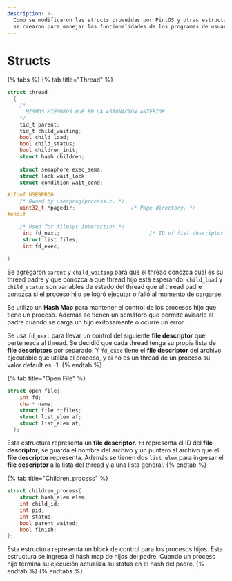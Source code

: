 ```yaml
---
description: >-
  Como se modificaron las structs proveídas por PintOS y otras estructuras que
  se crearon para manejar las funcionalidades de los programas de usuario.
---
```


# Structs



{% tabs %}
{% tab title="Thread" %}
```c
struct thread
  {
    /*
      MISMOS MIEMBROS QUE EN LA ASIGNACIÓN ANTERIOR.
    */
    tid_t parent;
    tid_t child_waiting;
    bool child_load;
    bool child_status;
    bool children_init;
    struct hash children;
    
    struct semaphore exec_sema; 
    struct lock wait_lock;
    struct condition wait_cond; 

#ifdef USERPROG
    /* Owned by userprog/process.c. */
    uint32_t *pagedir;                  /* Page directory. */
#endif

    /* Used for filesys interaction */
     int fd_next;                             /* ID of fiel descriptor*/
     struct list files;
     int fd_exec;
    
}
```

Se agregaron `parent` y `child_waiting` para que el thread conozca cual es su thread padre y que conozca a que thread hijo está esperando.  `child_load` y `child_status` son variables de estado del thread que el thread padre conozca si el proceso hijo se logró ejecutar o falló al momento de cargarse. 

Se utilizo un **Hash Map** para mantener el control de los procesos hijo que tiene un proceso. Además se tienen un semáforo que permite avisarle al padre cuando se carga un hijo exitosamente o ocurre un error. 

Se usa `fd_next` para llevar un control del siguiente **file descriptor** que pertenezca al thread. Se decidió que cada thread tenga su propia lista de **file descriptors** por separado. Y `fd_exec` tiene el **file descriptor** del archivo ejecutable que utiliza el proceso, y si no es un thread de un proceso su valor default es -1. 
{% endtab %}

{% tab title="Open File" %}
```c
struct open_file{
    int fd;
    char* name;
    struct file *tfiles;
    struct list_elem af;
    struct list_elem at;
  };
```

Esta estructura representa un **file descriptor.** `fd` representa el ID del **file descriptor**, se guarda el nombre del archivo y un puntero al archivo que el **file descriptor** representa. Además se tienen dos `list_elem`  para ingresar el **file descriptor** a la lista del thread y a una lista general.
{% endtab %}

{% tab title="Children\_process" %}
```c
struct children_process{
    struct hash_elem elem;
    int child_id;
    int pid; 
    int status;  
    bool parent_waited;
    bool finish; 
};
```

Esta estructura representa un block de control para los procesos hijos. Esta estructura se ingresa al hash map de hijos del padre. Cuando un proceso hijo termina su ejecución actualiza su status en el hash del padre.
{% endtab %}
{% endtabs %}

